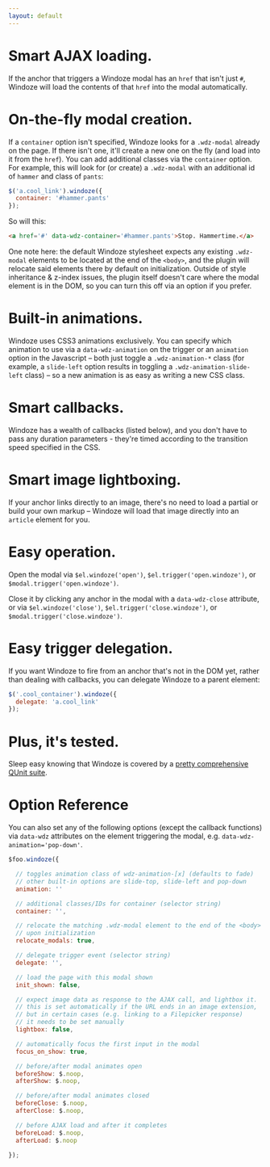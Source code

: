 ```yaml
---
layout: default
---
```


# Smart AJAX loading.

If the anchor that triggers a Windoze modal has an `href` that isn't just `#`, Windoze will load the contents of that `href` into the modal automatically.

# On-the-fly modal creation.

If a `container` option isn't specified, Windoze looks for a `.wdz-modal` already on the page. If there isn't one, it'll create a new one on the fly (and load into it from the `href`). You can add additional classes via the `container` option. For example, this will look for (or create) a `.wdz-modal` with an additional id of `hammer` and class of `pants`:

```javascript
$('a.cool_link').windoze({
  container: '#hammer.pants'
});
```

So will this:

```html
<a href='#' data-wdz-container='#hammer.pants'>Stop. Hammertime.</a>
```

One note here: the default Windoze stylesheet expects any existing `.wdz-modal` elements to be located at the end of the `<body>`, and the plugin will relocate said elements there by default on initialization. Outside of style inheritance & z-index issues, the plugin itself doesn't care where the modal element is in the DOM, so you can turn this off via an option if you prefer.

# Built-in animations.

Windoze uses CSS3 animations exclusively. You can specify which animation to use via a `data-wdz-animation` on the trigger or an `animation` option in the Javascript – both just toggle a `.wdz-animation-*` class (for example, a `slide-left` option results in toggling a `.wdz-animation-slide-left` class) – so a new animation is as easy as writing a new CSS class.

# Smart callbacks.

Windoze has a wealth of callbacks (listed below), and you don't have to pass any duration parameters - they're timed according to the transition speed specified in the CSS.

# Smart image lightboxing.

If your anchor links directly to an image, there's no need to load a partial or build your own markup – Windoze will load that image directly into an `article` element for you.

# Easy operation.

Open the modal via `$el.windoze('open')`, `$el.trigger('open.windoze')`, or `$modal.trigger('open.windoze')`.

Close it by clicking any anchor in the modal with a `data-wdz-close` attribute, or via `$el.windoze('close')`, `$el.trigger('close.windoze')`, or `$modal.trigger('close.windoze')`.

# Easy trigger delegation.

If you want Windoze to fire from an anchor that's not in the DOM yet, rather than dealing with callbacks, you can delegate Windoze to a parent element:

```javascript
$('.cool_container').windoze({
  delegate: 'a.cool_link'
});
```

# Plus, it's tested.

Sleep easy knowing that Windoze is covered by a [pretty comprehensive QUnit suite](https://github.com/camerond/windoze/blob/master/source/javascripts/suite.js.coffee).

# Option Reference

You can also set any of the following options (except the callback functions) via `data-wdz` attributes on the element triggering the modal, e.g. `data-wdz-animation='pop-down'`.

```javascript
$foo.windoze({

  // toggles animation class of wdz-animation-[x] (defaults to fade)
  // other built-in options are slide-top, slide-left and pop-down
  animation: ''

  // additional classes/IDs for container (selector string)
  container: '',

  // relocate the matching .wdz-modal element to the end of the <body>
  // upon initialization
  relocate_modals: true,

  // delegate trigger event (selector string)
  delegate: '',

  // load the page with this modal shown
  init_shown: false,

  // expect image data as response to the AJAX call, and lightbox it.
  // this is set automatically if the URL ends in an image extension,
  // but in certain cases (e.g. linking to a Filepicker response)
  // it needs to be set manually
  lightbox: false,

  // automatically focus the first input in the modal
  focus_on_show: true,

  // before/after modal animates open
  beforeShow: $.noop,
  afterShow: $.noop,

  // before/after modal animates closed
  beforeClose: $.noop,
  afterClose: $.noop,

  // before AJAX load and after it completes
  beforeLoad: $.noop,
  afterLoad: $.noop

});
```
